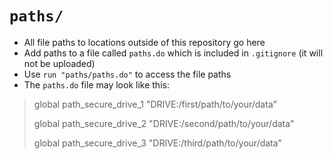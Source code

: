 # `paths/`

* All file paths to locations outside of this repository go here
* Add paths to a file called `paths.do` which is included in `.gitignore` (it will not be uploaded)
* Use `run "paths/paths.do"` to access the file paths
* The `paths.do` file may look like this:
> global path_secure_drive_1 "DRIVE:/first/path/to/your/data"
>
> global path_secure_drive_2  "DRIVE:/second/path/to/your/data"
> 
> global path_secure_drive_3  "DRIVE:/third/path/to/your/data"
